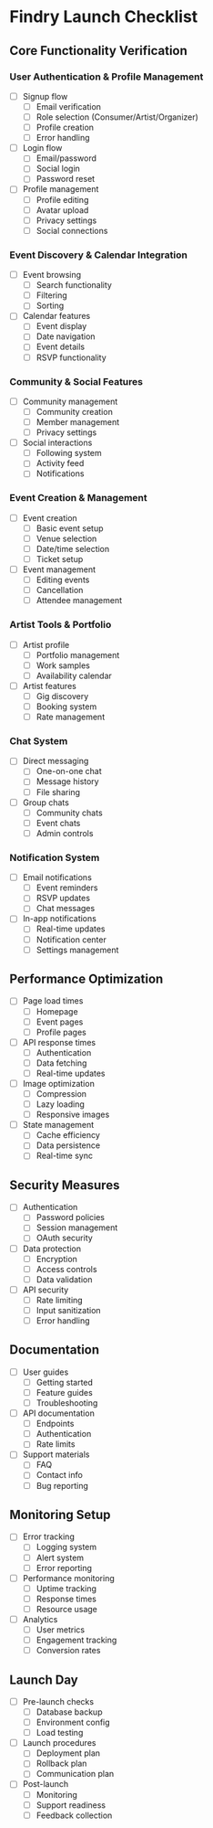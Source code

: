 # Findry Launch Checklist

## Core Functionality Verification

### User Authentication & Profile Management
- [ ] Signup flow
  - [ ] Email verification
  - [ ] Role selection (Consumer/Artist/Organizer)
  - [ ] Profile creation
  - [ ] Error handling
- [ ] Login flow
  - [ ] Email/password
  - [ ] Social login
  - [ ] Password reset
- [ ] Profile management
  - [ ] Profile editing
  - [ ] Avatar upload
  - [ ] Privacy settings
  - [ ] Social connections

### Event Discovery & Calendar Integration
- [ ] Event browsing
  - [ ] Search functionality
  - [ ] Filtering
  - [ ] Sorting
- [ ] Calendar features
  - [ ] Event display
  - [ ] Date navigation
  - [ ] Event details
  - [ ] RSVP functionality

### Community & Social Features
- [ ] Community management
  - [ ] Community creation
  - [ ] Member management
  - [ ] Privacy settings
- [ ] Social interactions
  - [ ] Following system
  - [ ] Activity feed
  - [ ] Notifications

### Event Creation & Management
- [ ] Event creation
  - [ ] Basic event setup
  - [ ] Venue selection
  - [ ] Date/time selection
  - [ ] Ticket setup
- [ ] Event management
  - [ ] Editing events
  - [ ] Cancellation
  - [ ] Attendee management

### Artist Tools & Portfolio
- [ ] Artist profile
  - [ ] Portfolio management
  - [ ] Work samples
  - [ ] Availability calendar
- [ ] Artist features
  - [ ] Gig discovery
  - [ ] Booking system
  - [ ] Rate management

### Chat System
- [ ] Direct messaging
  - [ ] One-on-one chat
  - [ ] Message history
  - [ ] File sharing
- [ ] Group chats
  - [ ] Community chats
  - [ ] Event chats
  - [ ] Admin controls

### Notification System
- [ ] Email notifications
  - [ ] Event reminders
  - [ ] RSVP updates
  - [ ] Chat messages
- [ ] In-app notifications
  - [ ] Real-time updates
  - [ ] Notification center
  - [ ] Settings management

## Performance Optimization
- [ ] Page load times
  - [ ] Homepage
  - [ ] Event pages
  - [ ] Profile pages
- [ ] API response times
  - [ ] Authentication
  - [ ] Data fetching
  - [ ] Real-time updates
- [ ] Image optimization
  - [ ] Compression
  - [ ] Lazy loading
  - [ ] Responsive images
- [ ] State management
  - [ ] Cache efficiency
  - [ ] Data persistence
  - [ ] Real-time sync

## Security Measures
- [ ] Authentication
  - [ ] Password policies
  - [ ] Session management
  - [ ] OAuth security
- [ ] Data protection
  - [ ] Encryption
  - [ ] Access controls
  - [ ] Data validation
- [ ] API security
  - [ ] Rate limiting
  - [ ] Input sanitization
  - [ ] Error handling

## Documentation
- [ ] User guides
  - [ ] Getting started
  - [ ] Feature guides
  - [ ] Troubleshooting
- [ ] API documentation
  - [ ] Endpoints
  - [ ] Authentication
  - [ ] Rate limits
- [ ] Support materials
  - [ ] FAQ
  - [ ] Contact info
  - [ ] Bug reporting

## Monitoring Setup
- [ ] Error tracking
  - [ ] Logging system
  - [ ] Alert system
  - [ ] Error reporting
- [ ] Performance monitoring
  - [ ] Uptime tracking
  - [ ] Response times
  - [ ] Resource usage
- [ ] Analytics
  - [ ] User metrics
  - [ ] Engagement tracking
  - [ ] Conversion rates

## Launch Day
- [ ] Pre-launch checks
  - [ ] Database backup
  - [ ] Environment config
  - [ ] Load testing
- [ ] Launch procedures
  - [ ] Deployment plan
  - [ ] Rollback plan
  - [ ] Communication plan
- [ ] Post-launch
  - [ ] Monitoring
  - [ ] Support readiness
  - [ ] Feedback collection 